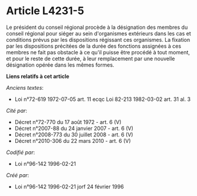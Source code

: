 # Article L4231-5

Le président du conseil régional procède à la désignation des membres du conseil régional pour siéger au sein d'organismes
extérieurs dans les cas et conditions prévus par les dispositions régissant ces organismes. La fixation par les dispositions
précitées de la durée des fonctions assignées à ces membres ne fait pas obstacle à ce qu'il puisse être procédé à tout
moment, et pour le reste de cette durée, à leur remplacement par une nouvelle désignation opérée dans les mêmes formes.

**Liens relatifs à cet article**

_Anciens textes_:

  - Loi n°72-619 1972-07-05 art. 11 ecqc Loi 82-213 1982-03-02 art. 31 al. 3

_Cité par_:

  - Décret n°72-770 du 17 août 1972 - art. 6 (V)
  - Décret n°2007-88 du 24 janvier 2007 - art. 6 (V)
  - Décret n°2008-773 du 30 juillet 2008 - art. 6 (V)
  - Décret n°2010-306 du 22 mars 2010 - art. 6 (V)

_Codifié par_:

  - Loi n°96-142 1996-02-21

_Créé par_:

  - Loi n°96-142 1996-02-21 jorf 24 février 1996
